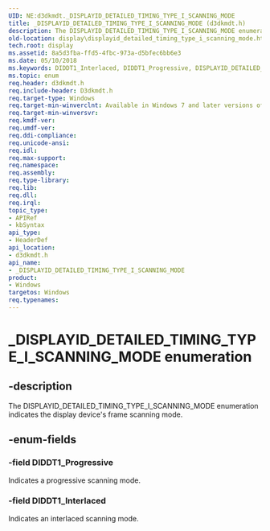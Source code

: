 ```yaml
---
UID: NE:d3dkmdt._DISPLAYID_DETAILED_TIMING_TYPE_I_SCANNING_MODE
title: _DISPLAYID_DETAILED_TIMING_TYPE_I_SCANNING_MODE (d3dkmdt.h)
description: The DISPLAYID_DETAILED_TIMING_TYPE_I_SCANNING_MODE enumeration indicates the display device's frame scanning mode.
old-location: display\displayid_detailed_timing_type_i_scanning_mode.htm
tech.root: display
ms.assetid: 8a5d3fba-ffd5-4fbc-973a-d5bfec6bb6e3
ms.date: 05/10/2018
ms.keywords: DIDDT1_Interlaced, DIDDT1_Progressive, DISPLAYID_DETAILED_TIMING_TYPE_I_SCANNING_MODE, DmEnums_62dac0af-5d16-4943-ad25-71a00d0d4e9e.xml, _DISPLAYID_DETAILED_TIMING_TYPE_I_SCANNING_MODE, _DISPLAYID_DETAILED_TIMING_TYPE_I_SCANNING_MODE enumeration [Display Devices], d3dkmdt/DIDDT1_Interlaced, d3dkmdt/DIDDT1_Progressive, d3dkmdt/_DISPLAYID_DETAILED_TIMING_TYPE_I_SCANNING_MODE, display.displayid_detailed_timing_type_i_scanning_mode
ms.topic: enum
req.header: d3dkmdt.h
req.include-header: D3dkmdt.h
req.target-type: Windows
req.target-min-winverclnt: Available in Windows 7 and later versions of the Windows operating systems.
req.target-min-winversvr: 
req.kmdf-ver: 
req.umdf-ver: 
req.ddi-compliance: 
req.unicode-ansi: 
req.idl: 
req.max-support: 
req.namespace: 
req.assembly: 
req.type-library: 
req.lib: 
req.dll: 
req.irql: 
topic_type:
- APIRef
- kbSyntax
api_type:
- HeaderDef
api_location:
- d3dkmdt.h
api_name:
- _DISPLAYID_DETAILED_TIMING_TYPE_I_SCANNING_MODE
product:
- Windows
targetos: Windows
req.typenames: 
---
```


# _DISPLAYID_DETAILED_TIMING_TYPE_I_SCANNING_MODE enumeration


## -description


The DISPLAYID_DETAILED_TIMING_TYPE_I_SCANNING_MODE enumeration indicates the display device's frame scanning mode.


## -enum-fields




### -field DIDDT1_Progressive

Indicates a progressive scanning mode.


### -field DIDDT1_Interlaced

Indicates an interlaced scanning mode.

